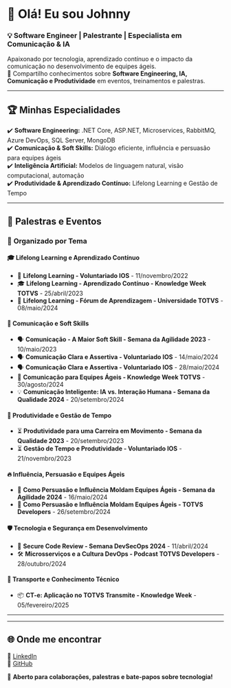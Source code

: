 # 👋 Olá! Eu sou Johnny

### 💡 Software Engineer | Palestrante | Especialista em Comunicação & IA 

Apaixonado por tecnologia, aprendizado contínuo e o impacto da comunicação no desenvolvimento de equipes ágeis.   
🚀 Compartilho conhecimentos sobre **Software Engineering, IA, Comunicação e Produtividade** em eventos, treinamentos e palestras.

---

## 🏆 **Minhas Especialidades**  
✔️ **Software Engineering:** .NET Core, ASP.NET, Microservices, RabbitMQ, Azure DevOps, SQL Server, MongoDB  
✔️ **Comunicação & Soft Skills:** Diálogo eficiente, influência e persuasão para equipes ágeis  
✔️ **Inteligência Artificial:** Modelos de linguagem natural, visão computacional, automação  
✔️ **Produtividade & Aprendizado Contínuo:** Lifelong Learning e Gestão de Tempo  

---

## 🎤 **Palestras e Eventos**  

### 🔹 **Organizado por Tema**

#### 🎓 **Lifelong Learning e Aprendizado Contínuo**  
- 🏫 **Lifelong Learning - Voluntariado IOS** - 11/novembro/2022  
- 🎓 **Lifelong Learning - Aprendizado Contínuo - Knowledge Week TOTVS** - 25/abril/2023  
- 🏫 **Lifelong Learning - Fórum de Aprendizagem - Universidade TOTVS** - 08/maio/2024  

#### 💬 **Comunicação e Soft Skills**  
- 🗣️ **Comunicação - A Maior Soft Skill - Semana da Agilidade 2023** - 10/maio/2023  
- 🗣️ **Comunicação Clara e Assertiva - Voluntariado IOS** - 14/maio/2024  
- 🗣️ **Comunicação Clara e Assertiva - Voluntariado IOS** - 28/maio/2024  
- 🎤 **Comunicação para Equipes Ágeis - Knowledge Week TOTVS** - 30/agosto/2024  
- 💡 **Comunicação Inteligente: IA vs. Interação Humana - Semana da Qualidade 2024** - 20/setembro/2024  

#### 🚀 **Produtividade e Gestão de Tempo**  
- ⏳ **Produtividade para uma Carreira em Movimento - Semana da Qualidade 2023** - 20/setembro/2023  
- ⏳ **Gestão de Tempo e Produtividade - Voluntariado IOS** - 21/novembro/2023  

#### 🔥 **Influência, Persuasão e Equipes Ágeis**  
- 🎯 **Como Persuasão e Influência Moldam Equipes Ágeis - Semana da Agilidade 2024** - 16/maio/2024  
- 🎯 **Como Persuasão e Influência Moldam Equipes Ágeis - TOTVS Developers** - 26/setembro/2024  

#### 🛡️ **Tecnologia e Segurança em Desenvolvimento**  
- 🔐 **Secure Code Review - Semana DevSecOps 2024** - 11/abril/2024  
- 🛠️ **Microsserviços e a Cultura DevOps - Podcast TOTVS Developers** - 28/outubro/2024  

#### 🚛 **Transporte e Conhecimento Técnico**  
- 📦 **CT-e: Aplicação no TOTVS Transmite - Knowledge Week** - 05/fevereiro/2025  

---

---

## 🌐 **Onde me encontrar**  
🔗 [LinkedIn](https://br.linkedin.com/in/johnnye31dockhorn)  
🔗 [GitHub](https://github.com/JohnnyDockhorn/JohnnyDockhorn)    

📩 **Aberto para colaborações, palestras e bate-papos sobre tecnologia!**  

